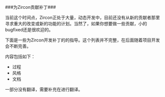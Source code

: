 
###为Zircon贡献补丁###

当前这个时间点，Zircon正处于大量，动态开发中，目前还没有从新的贡献者那里寻求重大的改变或新的功能的计划。当然了，如果你想要做一些贡献，小的bugfixed还是很欢迎的。

下面是一些为Zircon开发补丁的的指导。这个列表并不完整，在后面随着项目开发会不断完善。

内容包括如下：

* 过程
* 风格
* 文档


一部分没有翻译，需要补充在进行翻译。




